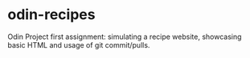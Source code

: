 # odin-recipes
Odin Project first assignment: simulating a recipe website, showcasing basic HTML and usage of git commit/pulls.
